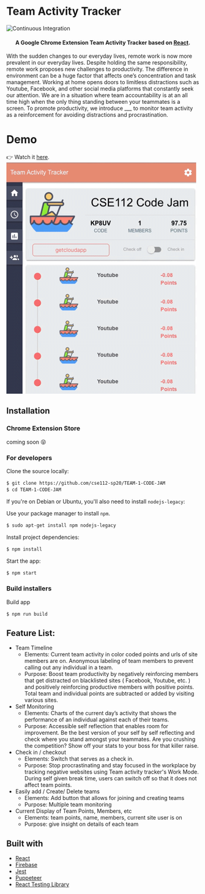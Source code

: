 # Team Activity Tracker

![Continuous Integration](https://github.com/cse112-sp20/TEAM-1-CODE-JAM/workflows/Continuous%20Integration/badge.svg)

<h4 align="center">A Google Chrome Extension Team Activity Tracker based on <a href="https://reactjs.org/" target="_blank">React</a>.</h4>

With the sudden changes to our everyday lives, remote work is now more prevalent in our everyday lives. Despite holding the same responsibility, remote work proposes new challenges to productivity. The difference in environment can be a huge factor that affects one’s concentration and task management. Working at home opens doors to limitless distractions such as Youtube, Facebook, and other social media platforms that constantly seek our attention. We are in a situation where team accountability is at an all time high when the only thing standing between your teammates is a screen. To promote productivity, we introduce ___ to monitor team activity as a reinforcement for avoiding distractions and procrastination.

# Demo
👉 Watch it <a href="https://share.getcloudapp.com/mXuAo7j0">here</a>.
<br>
<img src="demo.gif">

## Installation
### Chrome Extension Store
coming soon :stuck_out_tongue_closed_eyes:

### For developers
Clone the source locally:

```sh
$ git clone https://github.com/cse112-sp20/TEAM-1-CODE-JAM
$ cd TEAM-1-CODE-JAM
```
If you're on Debian or Ubuntu, you'll also need to install
`nodejs-legacy`:

Use your package manager to install `npm`.
```sh
$ sudo apt-get install npm nodejs-legacy
```

Install project dependencies:

```sh
$ npm install
```
Start the app:

```sh
$ npm start
```

### Build installers

Build app
```sh
$ npm run build
```

## Feature List:
* Team Timeline
    * Elements: Current team activity in color coded points and urls of site members are on. Anonymous labeling of team members to prevent calling out any individual in a team. 
    * Purpose: Boost team productivity by negatively reinforcing members that get distracted on blacklisted sites ( Facebook, Youtube, etc. ) and positively reinforcing productive members with positive points. Total team and individual points are subtracted or added by visiting various sites. 
* Self Monitoring
    * Elements: Charts of the current day’s activity that shows the performance of an individual against each of their teams. 
    * Purpose: Accessible self reflection that enables room for improvement. Be the best version of your self by self reflecting and check where you stand amongst your teammates. Are you crushing the competition? Show off your stats to your boss for that killer raise.
* Check in / checkout
    * Elements: Switch that serves as a check in.
    * Purpose: Stop procrastinating and stay focused in the workplace by tracking negative websites using Team activity tracker's Work Mode. During self given break time, users can switch off so that it does not affect team points. 
* Easily add / Create/ Delete teams
    * Elements: Add button that allows for joining and creating teams
    * Purpose: Multiple team monitoring 
* Current Display of Team Points, Members, etc
    * Elements: team points, name, members, current site user is on
    * Purpose: give insight on details of each team

## Built with
- [React](https://reactjs.org/)
- [Firebase](https://firebase.google.com/)
- [Jest](https://jestjs.io/)
- [Puppeteer](https://pptr.dev/)
- [React Testing Library](https://testing-library.com/)
